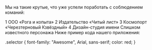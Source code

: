Мы на такие крутые, что уже успели поработать с соблюдением команий:

1 ООО «Рога и копыта»
2 Издательство «Читый лист»
3 Космопорт «Черезтерновый Кзвёздный»
4 Дизайн-студия имени Слишком известного персонажа
Ниже пример кода нашего приложения:

.selector {
  font-family: "Awesome", Arial, sans-serif;
  color: red;
}
